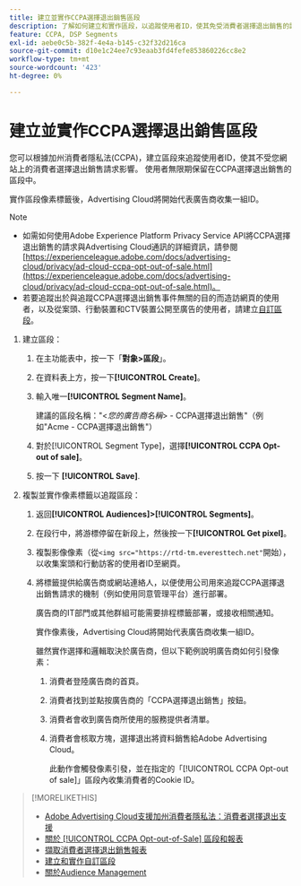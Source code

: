 ```yaml
---
title: 建立並實作CCPA選擇退出銷售區段
description: 了解如何建立和實作區段，以追蹤使用者ID，使其免受消費者選擇退出銷售的請求影響。
feature: CCPA, DSP Segments
exl-id: aebe0c5b-382f-4e4a-b145-c32f32d216ca
source-git-commit: d10e1c24ee7c93eaab3fd4fefe853860226cc8e2
workflow-type: tm+mt
source-wordcount: '423'
ht-degree: 0%

---
```


# 建立並實作CCPA選擇退出銷售區段

您可以根據加州消費者隱私法(CCPA)，建立區段來追蹤使用者ID，使其不受您網站上的消費者選擇退出銷售請求影響。 使用者無限期保留在CCPA選擇退出銷售的區段中。

實作區段像素標籤後，Advertising Cloud將開始代表廣告商收集一組ID。

>[!NOTE]
>
>* 如需如何使用Adobe Experience Platform Privacy Service API將CCPA選擇退出銷售的請求與Advertising Cloud通訊的詳細資訊，請參閱[https://experienceleague.adobe.com/docs/advertising-cloud/privacy/ad-cloud-ccpa-opt-out-of-sale.html](https://experienceleague.adobe.com/docs/advertising-cloud/privacy/ad-cloud-ccpa-opt-out-of-sale.html)。
>* 若要追蹤出於與追蹤CCPA選擇退出銷售事件無關的目的而造訪網頁的使用者，以及從案頭、行動裝置和CTV裝置公開至廣告的使用者，請建立[自訂區段](/help/dsp/audiences/custom-segment-create.md)。


1. 建立區段：

   1. 在主功能表中，按一下「**對象>區段**」。

   1. 在資料表上方，按一下&#x200B;**[!UICONTROL Create]**。

   1. 輸入唯一&#x200B;**[!UICONTROL Segment Name]**。

      建議的區段名稱：&quot;&lt;*您的廣告商名稱*> - CCPA選擇退出銷售&quot;（例如&quot;Acme - CCPA選擇退出銷售&quot;）

   1. 對於[!UICONTROL Segment Type]，選擇&#x200B;**[!UICONTROL CCPA Opt-out of sale]**。

   1. 按一下 **[!UICONTROL Save]**.

1. 複製並實作像素標籤以追蹤區段：

   1. 返回&#x200B;**[!UICONTROL Audiences]>[!UICONTROL Segments]**。

   1. 在段行中，將游標停留在新段上，然後按一下&#x200B;**[!UICONTROL Get pixel]**。

   1. 複製影像像素（從`<img src="https://rtd-tm.everesttech.net"`開始），以收集案頭和行動訪客的使用者ID至網頁。

   1. 將標籤提供給廣告商或網站連絡人，以便使用公司用來追蹤CCPA選擇退出銷售請求的機制（例如使用同意管理平台）進行部署。

      廣告商的IT部門或其他群組可能需要排程標籤部署，或接收相關通知。

      實作像素後，Advertising Cloud將開始代表廣告商收集一組ID。

      雖然實作選擇和邏輯取決於廣告商，但以下範例說明廣告商如何引發像素：

      1. 消費者登陸廣告商的首頁。
      1. 消費者找到並點按廣告商的「CCPA選擇退出銷售」按鈕。
      1. 消費者會收到廣告商所使用的服務提供者清單。
      1. 消費者會核取方塊，選擇退出將資料銷售給Adobe Advertising Cloud。

         此動作會觸發像素引發，並在指定的「[!UICONTROL CCPA Opt-out of sale]」區段內收集消費者的Cookie ID。

>[!MORELIKETHIS]
>
>* [Adobe Advertising Cloud支援加州消費者隱私法：消費者選擇退出支援](https://experienceleague.adobe.com/docs/advertising-cloud/privacy/ad-cloud-ccpa-opt-out-of-sale.html)
>* [關於 [!UICONTROL CCPA Opt-out-of-Sale] 區段和報表](ccpa-opt-out-about.md)
>* [擷取消費者選擇退出銷售報表](ccpa-opt-out-segment-report-retrieve.md)
>* [建立和實作自訂區段](custom-segment-create.md)
>* [關於Audience Management](audience-about.md)

